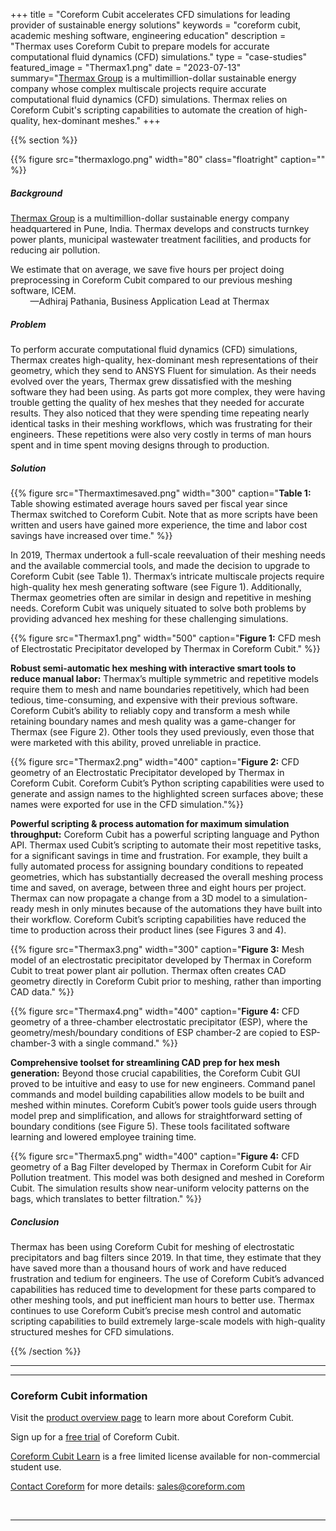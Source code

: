 +++
title = "Coreform Cubit accelerates CFD simulations for leading provider of sustainable energy solutions"
keywords = "coreform cubit, academic meshing software, engineering education"
description = "Thermax uses Coreform Cubit to prepare models for accurate computational fluid dynamics (CFD) simulations."
type = "case-studies"
featured_image = "Thermax1.png"
date = "2023-07-13"
summary="[Thermax Group](https://www.thermaxglobal.com/about-us/) is a multimillion-dollar sustainable energy company whose complex multiscale projects require accurate computational fluid dynamics (CFD) simulations. Thermax relies on Coreform Cubit's scripting capabilities to automate the creation of high-quality, hex-dominant meshes."
+++

{{% section %}}

{{% figure src="thermaxlogo.png" width="80" class="floatright" caption="" %}}<br>

##### Background  
[Thermax Group](https://www.thermaxglobal.com/about-us/) is a multimillion-dollar sustainable energy company headquartered in Pune, India. Thermax develops and constructs turnkey power plants, municipal wastewater treatment facilities, and products for reducing air pollution.

<aside class="pquote">
	<p>We estimate that on average, we save five hours per project 
doing preprocessing in Coreform Cubit compared to 
our previous meshing software, ICEM.
<br> &nbsp; &nbsp; &nbsp; &nbsp; &mdash;Adhiraj Pathania, Business Application Lead at Thermax</p>
</aside>

 

##### Problem
To perform accurate computational fluid dynamics (CFD) simulations, Thermax creates high-quality, hex-dominant mesh representations of their geometry, which they send to ANSYS Fluent for simulation. As their needs evolved over the years, Thermax grew dissatisfied with the meshing software they had been using. As parts got more complex, they were having trouble getting the quality of hex meshes that they needed for accurate results. They also noticed that they were spending time repeating nearly identical tasks in their meshing workflows, which was frustrating for their engineers. These repetitions were also very costly in terms of man hours spent and in time spent moving designs through to production.  

##### Solution

{{% figure src="Thermaxtimesaved.png" width="300" caption="<strong>Table 1:</strong> Table showing estimated average hours saved per fiscal year since Thermax switched to Coreform Cubit. Note that as more scripts have been written and users have gained more experience, the time and labor cost savings have increased over time." %}}

In 2019, Thermax undertook a full-scale reevaluation of their meshing needs and the available commercial tools, and made the decision to upgrade to Coreform Cubit (see Table 1). Thermax’s intricate multiscale projects require high-quality hex mesh generating software (see Figure 1). Additionally, Thermax geometries often are similar in design and repetitive in meshing needs. Coreform Cubit was uniquely situated to solve both problems by providing advanced hex meshing for these challenging simulations.

{{% figure src="Thermax1.png" width="500" caption="<strong>Figure 1:</strong> CFD mesh of Electrostatic Precipitator developed by Thermax in Coreform Cubit." %}}

**Robust semi-automatic hex meshing with interactive smart tools to reduce manual labor:** Thermax’s multiple symmetric and repetitive models require them to mesh and name boundaries repetitively, which had been tedious, time-consuming, and expensive with their previous software. Coreform Cubit’s ability to reliably copy and transform a mesh while retaining boundary names and mesh quality was a game-changer for Thermax (see Figure 2). Other tools they used previously, even those that were marketed with this ability, proved unreliable in practice.

{{% figure src="Thermax2.png" width="400" caption="<strong>Figure 2:</strong> CFD geometry of an Electrostatic Precipitator developed by Thermax in Coreform Cubit. Coreform Cubit’s Python scripting capabilities were used to generate and assign names to the highlighted screen surfaces above; these names were exported for use in the CFD simulation."%}}

**Powerful scripting & process automation for maximum simulation throughput:** Coreform Cubit has a powerful scripting language and Python API. Thermax used Cubit’s scripting to automate their most repetitive tasks, for a significant savings in time and frustration. For example, they built a fully automated process for assigning boundary conditions to repeated geometries, which has substantially decreased the overall meshing process time and saved, on average, between three and eight hours per project. Thermax can now propagate a change from a 3D model to a simulation-ready mesh in only minutes because of the automations they have built into their workflow. Coreform Cubit’s scripting capabilities have reduced the time to production across their product lines (see Figures 3 and 4).

{{% figure src="Thermax3.png" width="300" caption="<strong>Figure 3:</strong> Mesh model of an electrostatic precipitator developed by Thermax in Coreform Cubit to treat power plant air pollution. Thermax often creates CAD geometry directly in Coreform Cubit prior to meshing, rather than importing CAD data." %}}

{{% figure src="Thermax4.png" width="400" caption="<strong>Figure 4:</strong> CFD geometry of a three-chamber electrostatic precipitator (ESP), where the geometry/mesh/boundary conditions of ESP chamber-2 are copied to ESP-chamber-3 with a single command." %}}

**Comprehensive toolset for streamlining CAD prep for hex mesh generation:** Beyond those crucial capabilities, the Coreform Cubit GUI proved to be intuitive and easy to use for new engineers. Command panel commands and model building capabilities allow models to be built and meshed within minutes. Coreform Cubit’s power tools guide users through model prep and simplification, and allows for straightforward setting of boundary conditions (see Figure 5). These tools facilitated software learning and lowered employee training time.  

{{% figure src="Thermax5.png" width="400" caption="<strong>Figure 4:</strong> CFD geometry of a Bag Filter developed by Thermax in Coreform Cubit for Air Pollution treatment. This model was both designed and meshed in Coreform Cubit. The simulation results show near-uniform velocity patterns on the bags, which translates to better filtration." %}}


##### Conclusion 

Thermax has been using Coreform Cubit for meshing of electrostatic precipitators and bag filters since 2019. In that time, they estimate that they have saved more than a thousand hours of work and have reduced frustration and tedium for engineers. The use of Coreform Cubit’s advanced capabilities has reduced time to development for these parts compared to other meshing tools, and put inefficient man hours to better use. Thermax continues to use Coreform Cubit’s precise mesh control and automatic scripting capabilities to build extremely large-scale models with high-quality structured meshes for CFD simulations.



{{% /section %}}

--- 


---  

### Coreform Cubit information

Visit the [product overview page](/products/coreform-cubit/) to learn more about Coreform Cubit. 

Sign up for a [free trial](/products/trial/) of Coreform Cubit. 

[Coreform Cubit Learn](../../free-meshing-software/) is a free limited license available for non-commercial student use.

[Contact Coreform](/company/contact) for more details: sales@coreform.com

<br>

---


